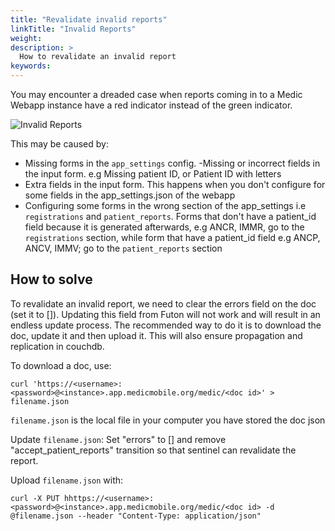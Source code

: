 ```yaml
---
title: "Revalidate invalid reports"
linkTitle: "Invalid Reports"
weight: 
description: >
  How to revalidate an invalid report
keywords: 
---
```


You may encounter a dreaded case when reports coming in to a Medic Webapp instance have a red indicator instead of the green indicator.

![Invalid Reports](invalid_report.png)

This may be caused by:
- Missing forms in the `app_settings` config.
-Missing or incorrect fields in the input form. e.g Missing patient ID, or Patient ID with letters 
- Extra fields in the input form. This happens when you don't configure for some fields in the app_settings.json of the webapp
- Configuring some forms in the wrong section of the app_settings i.e `registrations` and `patient_reports`. Forms that don't have a patient_id field because it is generated afterwards, e.g ANCR, IMMR, go to the `registrations` section, while form that have a patient_id field e.g ANCP, ANCV, IMMV; go to the `patient_reports` section

## How to solve
To revalidate an invalid report, we need to clear the errors field on the doc (set it to []). Updating this field from Futon will not work and will result in an endless update process. The recommended way to do it is to download the doc, update it and then upload it. This will also ensure propagation and replication in couchdb.

To download a doc, use:
```
curl 'https://<username>:<password>@<instance>.app.medicmobile.org/medic/<doc id>' > filename.json
```
`filename.json` is the local file in your computer you have stored the doc json

Update `filename.json`: Set "errors" to [] and remove "accept_patient_reports" transition so that sentinel can revalidate the report.

Upload `filename.json` with:
```
curl -X PUT hhttps://<username>:<password>@<instance>.app.medicmobile.org/medic/<doc id> -d @filename.json --header "Content-Type: application/json"
```
